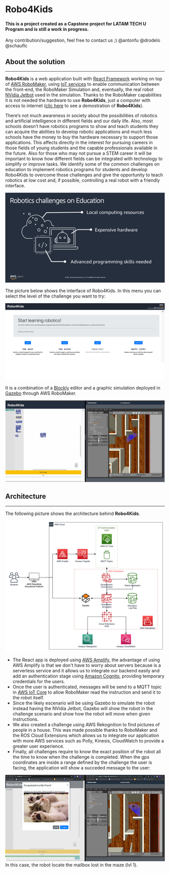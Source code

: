 # Robo4Kids
#### This is a project created as a Capstone project for LATAM TECH U Program and is still a work in progress.
Any contribution/suggestion, feel free to contact us ;)
@antonfu
@drodelo
@schauflc

## About the solution
----
**Robo4Kids** is a web application built with [React Framework](https://es.reactjs.org/) working on top of [AWS RoboMaker](https://aws.amazon.com/robomaker/), using [IoT services](https://aws.amazon.com/iot/) to enable communication between the front-end, the RoboMaker Simulation and, eventually, the real robot [NVidia Jetbot](https://www.nvidia.com/en-us/autonomous-machines/embedded-systems/jetbot-ai-robot-kit) used in the simulation. Thanks to the RoboMaker capabilities it is not needed the hardware to use **Robo4Kids**, just a computer with access to internet ([clic here](https://amazon.awsapps.com/workdocs/index.html#/document/faf1348caeec016b32f416f15d9b38afa49a32ddcf0700dcdebdce9eab0b251a) to see a demostration of **Robo4Kids**).

There’s not much awareness in society about the possibilities of robotics and artificial intelligence in different fields and our daily life. Also, most schools doesn’t have robotics programs to show and teach students they can acquire the abilities to develop robotic applications and much less schools have the money to buy the hardware necessary to support those applications. This affects directly in the interest for pursuing careers in those fields of young students and the capable professionals available in the future. Also for those who may not pursue a STEM career it will be important to know how different fields can be integrated with technology to simplify or improve tasks. We identify some of the common challenges on education to implement robotics programs for students and develop Robo4Kids to overcome those challenges and give the opportunity to teach robotics at low cost and, if possible, controlling a real robot with a friendly interface.

![Robotics challenges](../resources/images/doc-1-challenges.png)

The picture below shows the interface of Robo4Kids. In this menu you can select the level of the challenge you want to try:

![Robo4Kids Menu](../resources/images/doc-2-menu.png)


It is a combination of a [Blockly](https://blockly.games/puzzle?lang=en) editor and a graphic simulation deployed in [Gazebo](http://gazebosim.org/) through AWS RoboMaker.

![UI Robo4Kids](../resources/images/doc-2-interface.png)

## Architecture
----
The following picture shows the architecture behind **Robo4Kids**.

![Arch Robo4Kids](../resources/images/doc-3-architecture.png)

- The React app is deployed using [AWS Amplify](https://aws.amazon.com/amplify/), the advantage of using AWS Amplify is that we don't have to worry about servers because is a serverless service and it allows us to integrate our backend easily and add an authentication stage using [Amazon Cognito](https://aws.amazon.com/cognito/), providing temporary credentials for the users.
- Once the user is authenticated, messages will be send to a MQTT topic in [AWS IoT Core](https://aws.amazon.com/iot-core/) to allow RoboMaker read the instruction and send it to the robot itself.
- Since the likely escenario will be using Gazebo to simulate the robot instead having the NVidia Jetbot, Gazebo will show the robot in the challenge scenario and show how the robot will move when given instructions.
- We also created a challenge using AWS Rekognition to find pictures of people in a house. This was made possible thanks to RoboMaker and the ROS Cloud Extensions which allows us to integrate our application with more AWS services such as Polly, Kinesis, CloudWatch to provide a greater user experience.
- Finally, all challenges require to know the exact position of the robot all the time to know when the challenge is completed. When the gps coordinates are inside a range defined by the challenge the user is facing, the application will show a succeded message to the user:

![Robo4Kids complete](../resources/images/doc-2-complete.png)
In this case, the robot locate the mailbox lost in the maze (lvl 1).

